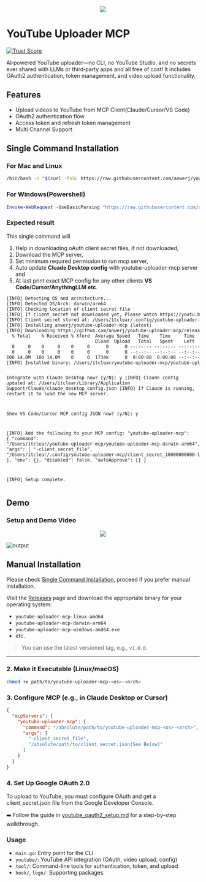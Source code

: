 <p align="center"> <img src="https://github.com/user-attachments/assets/21a9baa2-06e8-4af4-9bcd-1dbce52a2733"/> </p>


# YouTube Uploader MCP
[![Trust Score](https://archestra.ai/mcp-catalog/api/badge/quality/anwerj/youtube-uploader-mcp)](https://archestra.ai/mcp-catalog/anwerj__youtube-uploader-mcp)

AI‑powered YouTube uploader—no CLI, no YouTube Studio, and no secrets ever shared with LLMs or third‑party apps and all free of cost! It includes OAuth2 authentication, token management, and video upload functionality.

## Features
- Upload videos to YouTube from MCP Client(Claude/Cursor/VS Code)
- OAuth2 authentication flow
- Access token and refresh token management
- Multi Channel Support

## Single Command Installation

### For Mac and Linux
```bash
/bin/bash -c "$(curl -fsSL https://raw.githubusercontent.com/anwerj/youtube-uploader-mcp/master/scripts/install.sh)"
```


### For Windows(Powershell)
```Powershell
Invoke-WebRequest -UseBasicParsing "https://raw.githubusercontent.com/anwerj/youtube-uploader-mcp/master/scripts/install.ps1" -OutFile "$env:TEMP\install.ps1"; PowerShell -NoProfile -ExecutionPolicy Bypass -File "$env:TEMP\install.ps1"
```
### Expected result

This single command will

1. Help in downloading oAuth client secret files, if not downloaded,
2. Download the MCP server,
3. Set minimum required permission to run mcp server,
4. Auto update **Cluade Desktop config** with youtube-uploader-mcp server and
5. At last print exact MCP config for any other clients **VS Code/Cursor/AnythingLLM etc**.

<small>
<pre>
[INFO] Detecting OS and architecture...
[INFO] Detected OS/Arch: darwin/arm64
[INFO] Checking location of client secret file
[INFO] If client_secret not downloaded yet, Please watch https://youtu.be/fcywz5FIUpM for very detailed steps to download
[INFO] Client secret stored at: /Users/itclear/.config/youtube-uploader-mcp/client_secret_10000000000-lvgrjhofjbnd110eouaasaasdasdavapc.apps.googleusercontent.com.json
[INFO] Installing anwerj/youtube-uploader-mcp (latest)
[INFO] Downloading https://github.com/anwerj/youtube-uploader-mcp/releases/latest/download/youtube-uploader-mcp-darwin-arm64
  % Total    % Received % Xferd  Average Speed   Time    Time     Time  Current
                                 Dload  Upload   Total   Spent    Left  Speed
  0     0    0     0    0     0      0      0 --:--:-- --:--:-- --:--:--     0
  0     0    0     0    0     0      0      0 --:--:-- --:--:-- --:--:--     0
100 14.0M  100 14.0M    0     0  1734k      0  0:00:08  0:00:08 --:--:-- 3107k
[INFO] Installed binary: /Users/itclear/youtube-uploader-mcp/youtube-uploader-mcp-darwin-arm64

Integrate with Claude Desktop now? [y/N]: y
[INFO] Claude config updated at: /Users/itclear/Library/Application Support/Claude/claude_desktop_config.json
[INFO] If Claude is running, restart it to load the new MCP server.

Show VS Code/Cursor MCP config JSON now? [y/N]: y

[INFO] Add the following to your MCP config:
"youtube-uploader-mcp": {
  "command": "/Users/itclear/youtube-uploader-mcp/youtube-uploader-mcp-darwin-arm64",
  "args": [
    "-client_secret_file",
    "/Users/itclear/.config/youtube-uploader-mcp/client_secret_10000000000-lvgrjhofjbnd110eouaasaasdasdavapc.apps.googleusercontent.com.json"
  ],
  "env": {},
  "disabled": false,
  "autoApprove": []
}

[INFO] Setup complete.
</pre>
</small>

## Demo
### Setup and Demo Video
<p align="center"> <a href="https://youtu.be/fcywz5FIUpM" target="_blank"><img src="https://img.youtube.com/vi/fcywz5FIUpM/0.jpg"/></a> </p>

![output](https://github.com/user-attachments/assets/f8c2c303-ef77-4fa9-99a6-5de7f120ffac)

## Manual Installation
Please check [Single Command Installation](#single-command-installation), proceed if you prefer manual installation.

Visit the [Releases](https://github.com/anwerj/youtube-uploader-mcp/releases) page and download the appropriate binary for your operating system:

- `youtube-uploader-mcp-linux-amd64`
- `youtube-uploader-mcp-darwin-arm64`
- `youtube-uploader-mcp-windows-amd64.exe`
- etc.

> You can use the latest versioned tag, e.g., `v1.0.0`.

---

### 2. Make it Executable (Linux/macOS)

```bash
chmod +x path/to/youtube-uploader-mcp-<os>-<arch>
```

### 3. Configure MCP (e.g., in Claude Desktop or Cursor)
```json
{
  "mcpServers": {
    "youtube-uploader-mcp": {
      "command": "/absolute/path/to/youtube-uploader-mcp-<os>-<arch>",
      "args": [
        "-client_secret_file",
        "/absolute/path/to/client_secret.json(See Below)"
      ]
    }
  }
}
```
### 4. Set Up Google OAuth 2.0
To upload to YouTube, you must configure OAuth and get a client_secret.json file from the Google Developer Console.

➡️ Follow the guide in [youtube_oauth2_setup.md](./youtube_oauth2_setup.md) for a step-by-step walkthrough.

### Usage

- `main.go`: Entry point for the CLI
- `youtube/`: YouTube API integration (OAuth, video upload, config)
- `tool/`: Command-line tools for authentication, token, and upload
- `hook/`, `logn/`: Supporting packages
